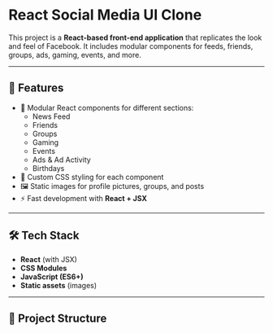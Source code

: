 # React Social Media UI Clone

This project is a **React-based front-end application** that replicates the look and feel of Facebook. It includes modular components for feeds, friends, groups, ads, gaming, events, and more.

---

## 🚀 Features

- 📌 Modular React components for different sections:
  - News Feed
  - Friends
  - Groups
  - Gaming
  - Events
  - Ads & Ad Activity
  - Birthdays
- 🎨 Custom CSS styling for each component
- 🖼️ Static images for profile pictures, groups, and posts
- ⚡ Fast development with **React + JSX**

---

## 🛠️ Tech Stack

- **React** (with JSX)
- **CSS Modules**
- **JavaScript (ES6+)**
- **Static assets** (images)

---

## 📂 Project Structure
